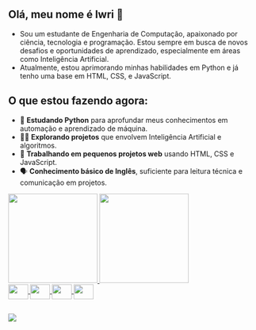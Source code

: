 ## Olá, meu nome é Iwri 👋

- Sou um estudante de Engenharia de Computação, apaixonado por ciência, tecnologia e programação. Estou sempre em busca de novos desafios e oportunidades de aprendizado, especialmente em áreas como Inteligência Artificial.
- Atualmente, estou aprimorando minhas habilidades em Python e já tenho uma base em HTML, CSS, e JavaScript.
  
## O que estou fazendo agora:
- 🌱 **Estudando Python** para aprofundar meus conhecimentos em automação e aprendizado de máquina.
- 👨‍💻 **Explorando projetos** que envolvem Inteligência Artificial e algoritmos.
- 🔧 **Trabalhando em pequenos projetos web** usando HTML, CSS e JavaScript.
- 🗣️ **Conhecimento básico de Inglês**, suficiente para leitura técnica e comunicação em projetos.


<div>
  <a href=https://github.com/Iwri>
    <img height="180em" src="https://github-readme-stats.vercel.app/api?username=Iwri&show_icons=true&theme=dark&include_all_commits=true&count_private=true"/>
    <img height="180em" src="https://github-readme-stats.vercel.app/api/top-langs/?username=Iwri&layout=compact&langs_count=16&theme=dark"/>
</div>

<div>
  <img align="center" height="30" width="40" src="https://cdn.jsdelivr.net/gh/devicons/devicon@latest/icons/html5/html5-original.svg"/>
  <img align="center" height="30" width="40" src="https://cdn.jsdelivr.net/gh/devicons/devicon@latest/icons/css3/css3-original.svg" />     
  <img align="center" height="30" width="40" src="https://cdn.jsdelivr.net/gh/devicons/devicon@latest/icons/javascript/javascript-original.svg" />               
  <img align="center" height="30" width="40" src="https://cdn.jsdelivr.net/gh/devicons/devicon@latest/icons/python/python-original.svg"/>       
</div>

##

<div>
 <a href="mailto:iwri.com@gmail.com">
  <img src="https://img.shields.io/badge/-Gmail-%23333?style=for-the-badge&logo=gmail&logoColor=white" target="_blank">
</a>

</div>
